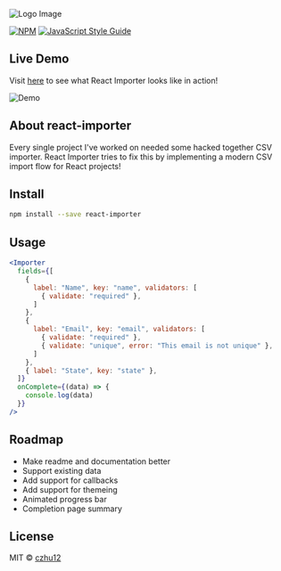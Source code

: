 ![Logo Image](https://github.com/czhu12/react-importer/raw/master/example/public/demo.gif)

[![NPM](https://img.shields.io/npm/v/react-importer.svg)](https://www.npmjs.com/package/react-importer) [![JavaScript Style Guide](https://img.shields.io/badge/code_style-standard-brightgreen.svg)](https://standardjs.com)

## Live Demo
Visit [here](https://czhu12.github.io/react-importer/) to see what React Importer looks like in action!

![Demo](https://github.com/czhu12/react-importer/raw/master/example/public/demo.gif)

## About react-importer
Every single project I've worked on needed some hacked together CSV importer. React Importer tries to fix this by implementing a modern CSV import flow for React projects!

## Install

```bash
npm install --save react-importer
```

## Usage

```jsx
<Importer
  fields={[
    {
      label: "Name", key: "name", validators: [
        { validate: "required" },
      ]
    },
    {
      label: "Email", key: "email", validators: [
        { validate: "required" },
        { validate: "unique", error: "This email is not unique" },
      ]
    },
    { label: "State", key: "state" },
  ]}
  onComplete={(data) => {
    console.log(data)
  }}
/>
```

## Roadmap
* Make readme and documentation better
* Support existing data
* Add support for callbacks
* Add support for themeing
* Animated progress bar
* Completion page summary

## License

MIT © [czhu12](https://github.com/czhu12)
